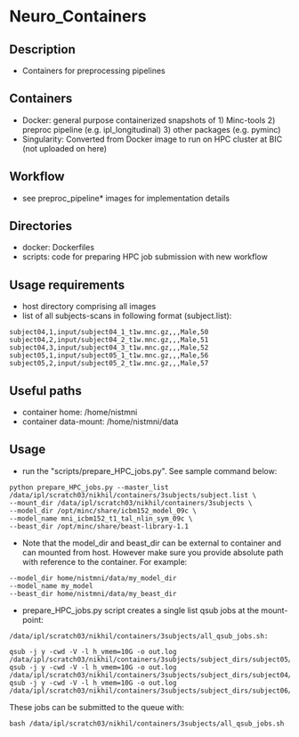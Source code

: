 # Neuro_Containers
## Description
- Containers for preprocessing pipelines 

## Containers
- Docker: general purpose containerized snapshots of 1) Minc-tools 2) preproc pipeline (e.g. ipl_longitudinal) 3) other packages (e.g. pyminc) 
- Singularity: Converted from Docker image to run on HPC cluster at BIC (not uploaded on here) 

## Workflow 
- see preproc_pipeline* images for implementation details

## Directories
 - docker: Dockerfiles 
 - scripts: code for preparing HPC job submission with new workflow

## Usage requirements
 - host directory comprising all images 
 - list of all subjects-scans in following format (subject.list): 
 
 ```
subject04,1,input/subject04_1_t1w.mnc.gz,,,Male,50
subject04,2,input/subject04_2_t1w.mnc.gz,,,Male,51
subject04,3,input/subject04_3_t1w.mnc.gz,,,Male,52
subject05,1,input/subject05_1_t1w.mnc.gz,,,Male,56
subject05,2,input/subject05_2_t1w.mnc.gz,,,Male,57
 ```
 
 ## Useful paths
 - container home: /home/nistmni
 - container data-mount: /home/nistmni/data
 
 ## Usage 
 - run the "scripts/prepare_HPC_jobs.py". See sample command below: 
 ```
 python prepare_HPC_jobs.py --master_list /data/ipl/scratch03/nikhil/containers/3subjects/subject.list \
 --mount_dir /data/ipl/scratch03/nikhil/containers/3subjects \
 --model_dir /opt/minc/share/icbm152_model_09c \
 --model_name mni_icbm152_t1_tal_nlin_sym_09c \
 --beast_dir /opt/minc/share/beast-library-1.1
 ```
 
-  Note that the model_dir and beast_dir can be external to container and can mounted from host. However make sure you provide absolute path with reference to the container. For example: 
```
--model_dir home/nistmni/data/my_model_dir
--model_name my_model
--beast_dir home/nistmni/data/my_beast_dir
```

- prepare_HPC_jobs.py script creates a single list qsub jobs at the mount-point:
```
/data/ipl/scratch03/nikhil/containers/3subjects/all_qsub_jobs.sh:

qsub -j y -cwd -V -l h_vmem=10G -o out.log /data/ipl/scratch03/nikhil/containers/3subjects/subject_dirs/subject05/qsub_script_header
qsub -j y -cwd -V -l h_vmem=10G -o out.log /data/ipl/scratch03/nikhil/containers/3subjects/subject_dirs/subject04/qsub_script_header
qsub -j y -cwd -V -l h_vmem=10G -o out.log /data/ipl/scratch03/nikhil/containers/3subjects/subject_dirs/subject06/qsub_script_header
```
These jobs can be submitted to the queue with:
```
bash /data/ipl/scratch03/nikhil/containers/3subjects/all_qsub_jobs.sh
```
 
